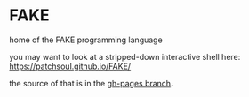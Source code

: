 # FAKE
home of the FAKE programming language

you may want to look at a stripped-down interactive shell here:
https://patchsoul.github.io/FAKE/

the source of that is in the [gh-pages branch](https://github.com/patchsoul/FAKE/tree/gh-pages).
